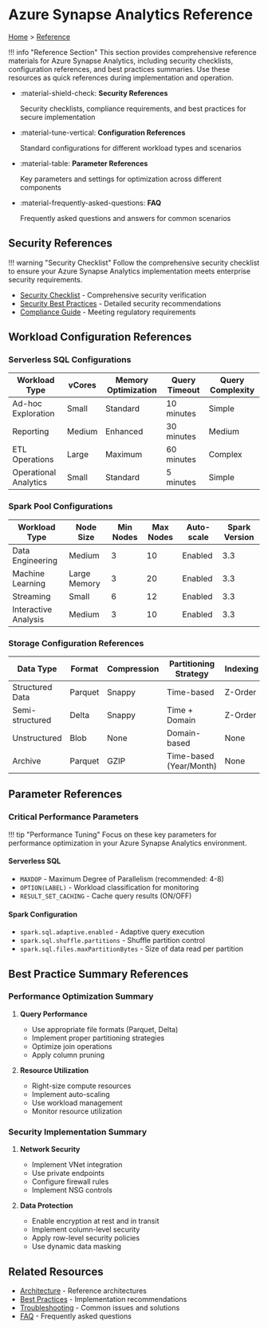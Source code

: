 # Azure Synapse Analytics Reference

[Home](/) > [Reference](../reference/README.md)

!!! info "Reference Section"
    This section provides comprehensive reference materials for Azure Synapse Analytics, including security checklists, configuration references, and best practices summaries. Use these resources as quick references during implementation and operation.

<!-- Markdown lint exception: Inline HTML is used here for Material for MkDocs grid cards feature -->
<div class="grid cards" markdown>

- :material-shield-check: __Security References__
  
  Security checklists, compliance requirements, and best practices for secure implementation

- :material-tune-vertical: __Configuration References__
  
  Standard configurations for different workload types and scenarios

- :material-table: __Parameter References__
  
  Key parameters and settings for optimization across different components

- :material-frequently-asked-questions: __FAQ__
  
  Frequently asked questions and answers for common scenarios

</div>

## Security References

!!! warning "Security Checklist"
    Follow the comprehensive security checklist to ensure your Azure Synapse Analytics implementation meets enterprise security requirements.

- [Security Checklist](../reference/security-checklist.md) - Comprehensive security verification
- [Security Best Practices](../reference/security.md) - Detailed security recommendations
- [Compliance Guide](/docs/security/compliance-guide.md) - Meeting regulatory requirements

## Workload Configuration References

### Serverless SQL Configurations

| Workload Type | vCores | Memory Optimization | Query Timeout | Query Complexity |
|---------------|--------|---------------------|---------------|-------------------|
| Ad-hoc Exploration | Small | Standard | 10 minutes | Simple |
| Reporting | Medium | Enhanced | 30 minutes | Medium |
| ETL Operations | Large | Maximum | 60 minutes | Complex |
| Operational Analytics | Small | Standard | 5 minutes | Simple |

### Spark Pool Configurations

| Workload Type | Node Size | Min Nodes | Max Nodes | Auto-scale | Spark Version |
|---------------|-----------|-----------|-----------|------------|---------------|
| Data Engineering | Medium | 3 | 10 | Enabled | 3.3 |
| Machine Learning | Large Memory | 3 | 20 | Enabled | 3.3 |
| Streaming | Small | 6 | 12 | Enabled | 3.3 |
| Interactive Analysis | Medium | 3 | 10 | Enabled | 3.3 |

### Storage Configuration References

| Data Type | Format | Compression | Partitioning Strategy | Indexing |
|-----------|--------|-------------|----------------------|----------|
| Structured Data | Parquet | Snappy | Time-based | Z-Order |
| Semi-structured | Delta | Snappy | Time + Domain | Z-Order |
| Unstructured | Blob | None | Domain-based | None |
| Archive | Parquet | GZIP | Time-based (Year/Month) | None |

## Parameter References

### Critical Performance Parameters

!!! tip "Performance Tuning"
    Focus on these key parameters for performance optimization in your Azure Synapse Analytics environment.

#### Serverless SQL

- `MAXDOP` - Maximum Degree of Parallelism (recommended: 4-8)
- `OPTION(LABEL)` - Workload classification for monitoring
- `RESULT_SET_CACHING` - Cache query results (ON/OFF)

#### Spark Configuration

- `spark.sql.adaptive.enabled` - Adaptive query execution
- `spark.sql.shuffle.partitions` - Shuffle partition control
- `spark.sql.files.maxPartitionBytes` - Size of data read per partition

## Best Practice Summary References

### Performance Optimization Summary

1. __Query Performance__
   - Use appropriate file formats (Parquet, Delta)
   - Implement proper partitioning strategies
   - Optimize join operations
   - Apply column pruning

2. __Resource Utilization__
   - Right-size compute resources
   - Implement auto-scaling
   - Use workload management
   - Monitor resource utilization

### Security Implementation Summary

1. __Network Security__
   - Implement VNet integration
   - Use private endpoints
   - Configure firewall rules
   - Implement NSG controls

2. __Data Protection__
   - Enable encryption at rest and in transit
   - Implement column-level security
   - Apply row-level security policies
   - Use dynamic data masking

## Related Resources

- [Architecture](/docs/architecture/README.md) - Reference architectures
- [Best Practices](../best-practices/README.md) - Implementation recommendations
- [Troubleshooting](../troubleshooting/README.md) - Common issues and solutions
- [FAQ](/docs/faq.md) - Frequently asked questions
